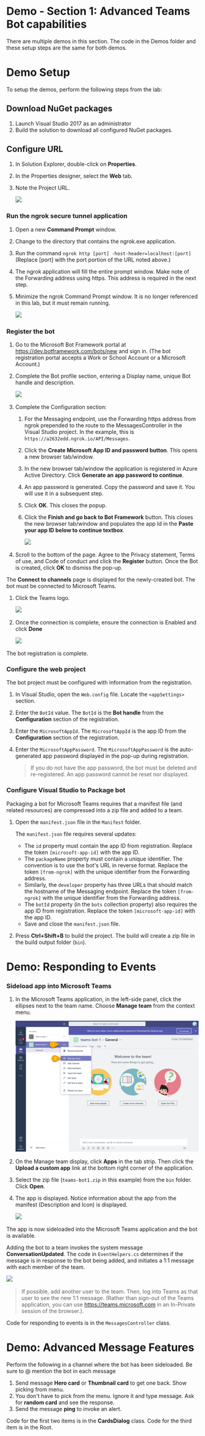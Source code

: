 # Demo - Section 1: Advanced Teams Bot capabilities

There are multiple demos in this section. The code in the Demos folder and these setup steps are the same for both demos.

# Demo Setup

To setup the demos, perform the following steps from the lab:

## Download NuGet packages

1. Launch Visual Studio 2017 as an administrator
1. Build the solution to download all configured NuGet packages.

## Configure URL

1. In Solution Explorer, double-click on **Properties**.
1. In the Properties designer, select the **Web** tab.
1. Note the Project URL.

    ![](../../Images/Exercise1-02.png)

### Run the ngrok secure tunnel application

1. Open a new **Command Prompt** window.
1. Change to the directory that contains the ngrok.exe application.
1. Run the command `ngrok http [port] -host-header=localhost:[port]` (Replace [port] with the port portion of the URL noted above.)
1. The ngrok application will fill the entire prompt window. Make note of the Forwarding address using https. This address is required in the next step.
1. Minimize the ngrok Command Prompt window. It is no longer referenced in this lab, but it must remain running.

	![](../../Images/Exercise1-03.png)

### Register the bot

1. Go to the Microsoft Bot Framework portal at https://dev.botframework.com/bots/new and sign in. (The bot registration portal accepts a Work or School Account or a Microsoft Account.)
1. Complete the Bot profile section, entering a Display name, unique Bot handle and description.

    ![](../../Images/Exercise1-04.png)

1. Complete the Configuration section:
    1. For the Messaging endpoint, use the Forwarding https address from ngrok prepended to the route to the MessagesController in the Visual Studio project. In the example, this is `https://a2632edd.ngrok.io/API/Messages`.
    1. Click the **Create Microsoft App ID and password button**. This opens a new browser tab/window.
    1. In the new browser tab/window the application is registered in Azure Active Directory. Click **Generate an app password to continue**.
    1. An app password is generated. Copy the password and save it. You will use it in a subsequent step.
    1. Click **OK**. This closes the popup.
    1. Click the **Finish and go back to Bot Framework** button. This closes the new browser tab/window and populates the app Id in the **Paste your app ID below to continue textbox**.

        ![](../../Images/Exercise1-05.png)

1. Scroll to the bottom of the page. Agree to the Privacy statement, Terms of use, and Code of conduct and click the **Register** button. Once the Bot is created, click **OK** to dismiss the pop-up.

The **Connect to channels** page is displayed for the newly-created bot. The bot must be connected to Microsoft Teams.

1. Click the Teams logo.

    ![](../../Images/Exercise1-06.png)

1. Once the connection is complete, ensure the connection is Enabled and click **Done**

    ![](../../Images/Exercise1-07.png)

The bot registration is complete.

### Configure the web project

The bot project must be configured with information from the registration.

1. In Visual Studio, open the `Web.config` file. Locate the `<appSettings>` section.
1. Enter the `BotId` value. The `BotId` is the **Bot handle** from the **Configuration** section of the registration.
1. Enter the `MicrosoftAppId`. The `MicrosoftAppId` is the app ID from the **Configuration** section of the registration.
1. Enter the `MicrosoftAppPassword`. The `MicrosoftAppPassword` is the auto-generated app password displayed in the pop-up during registration.

    > If you do not have the app password, the bot must be deleted and re-registered. An app password cannot be reset nor displayed.

### Configure Visual Studio to Package bot

Packaging a bot for Microsoft Teams requires that a manifest file (and related resources) are compressed into a zip file and added to a team.

1. Open the `manifest.json` file in the `Manifest` folder.

    The `manifest.json` file requires several updates:
    - The `id` property must contain the app ID from registration. Replace the token `[microsoft-app-id]` with the app ID.
    - The `packageName` property must contain a unique identifier. The convention is to use the bot's URL in reverse format. Replace the token `[from-ngrok]` with the unique identifier from the Forwarding address.
    - Similarly, the `developer` property has three URLs that should match the hostname of the Messaging endpoint. Replace the token `[from-ngrok]` with the unique identifier from the Forwarding address.
    - The `botId` property (in the `bots` collection property) also requires the app ID from registration. Replace the token `[microsoft-app-id]` with the app ID.
    - Save and close the `manifest.json` file.

1. Press **Ctrl+Shift+B** to build the project. The build will create a zip file in the build output folder (`bin`).

# Demo: Responding to Events

### Sideload app into Microsoft Teams

1. In the Microsoft Teams application, in the left-side panel, click the ellipses next to the team name. Choose **Manage team** from the context menu.

    ![](../../Images/Exercise1-12.png)

1. On the Manage team display, click **Apps** in the tab strip. Then click the **Upload a custom app** link at the bottom right corner of the application.
1. Select the zip file (`teams-bot1.zip` in this example) from the `bin` folder. Click **Open**.
1. The app is displayed. Notice information about the app from the manifest (Description and Icon) is displayed.

    ![](../../Images/Exercise1-13.png)

The app is now sideloaded into the Microsoft Teams application and the bot is available.

Adding the bot to a team invokes the system message **ConversationUpdated**. The code in `EventHelpers.cs` determines if the message is in response to the bot being added, and initiates a 1:1 message with each member of the team.

![](../../Images/Exercise1-14.png)

> If possible, add another user to the team. Then, log into Teams as that user to see the new 1:1 message. (Rather than sign-out of the Teams application, you can use https://teams.microsoft.com in an In-Private session of the browser.).

Code for responding to events is in the `MessagesController` class.

# Demo: Advanced Message Features

Perform the following in a channel where the bot has been sideloaded. Be sure to @ mention the bot in each message

1. Send message **Hero card** or **Thumbnail card** to get one back. Show picking from menu.
1. You don't have to pick from the menu. Ignore it and type message. Ask for **random card** and see the response.
1. Send the message **ping** to invoke an alert.

Code for the first two items is in the **CardsDialog** class. Code for the third item is in the Root.